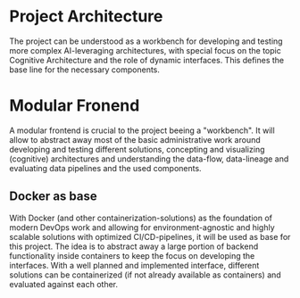 # Project Architecture
The project can be understood as a workbench for developing and testing more complex AI-leveraging architectures, with special focus on the topic Cognitive Architecture and the role of dynamic interfaces. This defines the base line for the necessary components.

# Modular Fronend
A modular frontend is crucial to the project beeing a "workbench". It will allow to abstract away most of the basic administrative work around developing and testing different solutions, concepting and visualizing (cognitive) architectures and understanding the data-flow, data-lineage and evaluating data pipelines and the used components.

## Docker as base
With Docker (and other containerization-solutions) as the foundation of modern DevOps work and allowing for environment-agnostic and highly scalable solutions with optimized CI/CD-pipelines, it will be used as base for this project.
The idea is to abstract away a large portion of backend functionality inside containers to keep the focus on developing the interfaces. 
With a well planned and implemented interface, different solutions can be containerized (if not already available as containers) and evaluated against each other.
